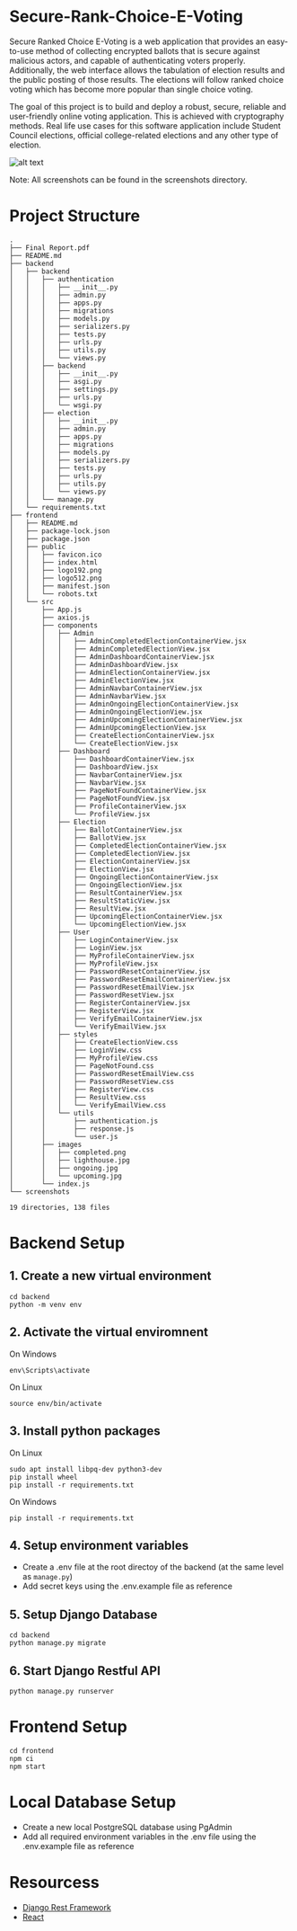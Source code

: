 # Secure-Rank-Choice-E-Voting

Secure Ranked Choice E-Voting is a web application that provides an easy-to-use method of collecting encrypted ballots that is secure against malicious actors, and capable of authenticating voters properly. Additionally, the web interface allows the tabulation of election results and the public posting of those results. The elections will follow ranked choice voting which has become more popular than single choice voting.

The goal of this project is to build and deploy a robust, secure, reliable and user-friendly online voting application. This is achieved with cryptography methods. Real life use cases for this software application include Student Council elections, official college-related elections and any other type of election.

![alt text](screenshots/Dashboard.JPG)

Note: All screenshots can be found in the screenshots directory.

# Project Structure

```
.
├── Final Report.pdf
├── README.md
├── backend
│   ├── backend
│   │   ├── authentication
│   │   │   ├── __init__.py
│   │   │   ├── admin.py
│   │   │   ├── apps.py
│   │   │   ├── migrations
│   │   │   ├── models.py
│   │   │   ├── serializers.py
│   │   │   ├── tests.py
│   │   │   ├── urls.py
│   │   │   ├── utils.py
│   │   │   └── views.py
│   │   ├── backend
│   │   │   ├── __init__.py
│   │   │   ├── asgi.py
│   │   │   ├── settings.py
│   │   │   ├── urls.py
│   │   │   └── wsgi.py
│   │   ├── election
│   │   │   ├── __init__.py
│   │   │   ├── admin.py
│   │   │   ├── apps.py
│   │   │   ├── migrations
│   │   │   ├── models.py
│   │   │   ├── serializers.py
│   │   │   ├── tests.py
│   │   │   ├── urls.py
│   │   │   ├── utils.py
│   │   │   └── views.py
│   │   └── manage.py
│   └── requirements.txt
├── frontend
│   ├── README.md
│   ├── package-lock.json
│   ├── package.json
│   ├── public
│   │   ├── favicon.ico
│   │   ├── index.html
│   │   ├── logo192.png
│   │   ├── logo512.png
│   │   ├── manifest.json
│   │   └── robots.txt
│   └── src
│       ├── App.js
│       ├── axios.js
│       ├── components
│       │   ├── Admin
│       │   │   ├── AdminCompletedElectionContainerView.jsx
│       │   │   ├── AdminCompletedElectionView.jsx
│       │   │   ├── AdminDashboardContainerView.jsx
│       │   │   ├── AdminDashboardView.jsx
│       │   │   ├── AdminElectionContainerView.jsx
│       │   │   ├── AdminElectionView.jsx
│       │   │   ├── AdminNavbarContainerView.jsx
│       │   │   ├── AdminNavbarView.jsx
│       │   │   ├── AdminOngoingElectionContainerView.jsx
│       │   │   ├── AdminOngoingElectionView.jsx
│       │   │   ├── AdminUpcomingElectionContainerView.jsx
│       │   │   ├── AdminUpcomingElectionView.jsx
│       │   │   ├── CreateElectionContainerView.jsx
│       │   │   └── CreateElectionView.jsx
│       │   ├── Dashboard
│       │   │   ├── DashboardContainerView.jsx
│       │   │   ├── DashboardView.jsx
│       │   │   ├── NavbarContainerView.jsx
│       │   │   ├── NavbarView.jsx
│       │   │   ├── PageNotFoundContainerView.jsx
│       │   │   ├── PageNotFoundView.jsx
│       │   │   ├── ProfileContainerView.jsx
│       │   │   └── ProfileView.jsx
│       │   ├── Election
│       │   │   ├── BallotContainerView.jsx
│       │   │   ├── BallotView.jsx
│       │   │   ├── CompletedElectionContainerView.jsx
│       │   │   ├── CompletedElectionView.jsx
│       │   │   ├── ElectionContainerView.jsx
│       │   │   ├── ElectionView.jsx
│       │   │   ├── OngoingElectionContainerView.jsx
│       │   │   ├── OngoingElectionView.jsx
│       │   │   ├── ResultContainerView.jsx
│       │   │   ├── ResultStaticView.jsx
│       │   │   ├── ResultView.jsx
│       │   │   ├── UpcomingElectionContainerView.jsx
│       │   │   └── UpcomingElectionView.jsx
│       │   ├── User
│       │   │   ├── LoginContainerView.jsx
│       │   │   ├── LoginView.jsx
│       │   │   ├── MyProfileContainerView.jsx
│       │   │   ├── MyProfileView.jsx
│       │   │   ├── PasswordResetContainerView.jsx
│       │   │   ├── PasswordResetEmailContainerView.jsx
│       │   │   ├── PasswordResetEmailView.jsx
│       │   │   ├── PasswordResetView.jsx
│       │   │   ├── RegisterContainerView.jsx
│       │   │   ├── RegisterView.jsx
│       │   │   ├── VerifyEmailContainerView.jsx
│       │   │   └── VerifyEmailView.jsx
│       │   ├── styles
│       │   │   ├── CreateElectionView.css
│       │   │   ├── LoginView.css
│       │   │   ├── MyProfileView.css
│       │   │   ├── PageNotFound.css
│       │   │   ├── PasswordResetEmailView.css
│       │   │   ├── PasswordResetView.css
│       │   │   ├── RegisterView.css
│       │   │   ├── ResultView.css
│       │   │   └── VerifyEmailView.css
│       │   └── utils
│       │       ├── authentication.js
│       │       ├── response.js
│       │       └── user.js
│       ├── images
│       │   ├── completed.png
│       │   ├── lighthouse.jpg
│       │   ├── ongoing.jpg
│       │   └── upcoming.jpg
│       └── index.js
└── screenshots

19 directories, 138 files
```

# Backend Setup

## 1. Create a new virtual environment

```
cd backend
python -m venv env
```

## 2. Activate the virtual enviromnent

On Windows

```
env\Scripts\activate
```

On Linux

```
source env/bin/activate
```

## 3. Install python packages

On Linux

```
sudo apt install libpq-dev python3-dev
pip install wheel
pip install -r requirements.txt
```

On Windows

```
pip install -r requirements.txt
```

## 4. Setup environment variables

- Create a .env file at the root directoy of the backend (at the same level as `manage.py`)
- Add secret keys using the .env.example file as reference

## 5. Setup Django Database

```
cd backend
python manage.py migrate
```

## 6. Start Django Restful API

```
python manage.py runserver
```

# Frontend Setup

```
cd frontend
npm ci
npm start
```

# Local Database Setup

- Create a new local PostgreSQL database using PgAdmin
- Add all required environment variables in the .env file using the .env.example file as reference

# Resourcess

- [Django Rest Framework](https://www.django-rest-framework.org/)
- [React](https://reactjs.org/tutorial/tutorial.html)
